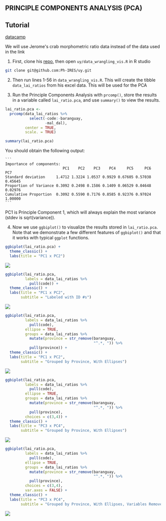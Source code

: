 ## PRINCIPLE COMPONENTS ANALYSIS (PCA)

## Tutorial

[datacamp](https://www.datacamp.com/tutorial/pca-analysis-r#!)

We will use Jerome's crab morphometric ratio data instead of the data used in the link

1. First, clone his [repo](https://github.com/Ph-IRES/uy), then open `uy/data_wrangling_vis.R` in R studio

```bash
git clone git@github.com:Ph-IRES/uy.git
```

2. Then run lines 1-56 in `data_wrangling_vis.R`.  This will create the tibble `data_lai_ratios` from his excel data.  This will be used for the PCA

3. Run the Principle Components Analysis with `prcomp()`, store the results in a variable called `lai_ratio.pca`, and use `summary()` to view the results.

```r
lai_ratio.pca <- 
  prcomp(data_lai_ratios %>%
           select(-code:-baranguay,
                  -mal_dal), 
         center = TRUE,
         scale. = TRUE)

summary(lai_ratio.pca)
```

You should obtain the following output:

	```
	Importance of components:
							  PC1    PC2    PC3    PC4     PC5     PC6     PC7
	Standard deviation     1.4712 1.3224 1.0537 0.9929 0.67605 0.57038 0.45645
	Proportion of Variance 0.3092 0.2498 0.1586 0.1409 0.06529 0.04648 0.02976
	Cumulative Proportion  0.3092 0.5590 0.7176 0.8585 0.92376 0.97024 1.00000
	```

PC1 is Principle Component 1, which will always explain the most variance (stdev is sqrt(variance)).

4. Now we use `ggbiplot()` to visualize the results stored in `lai_ratio.pca`.  Note that we demonstrate a few different features of `ggbiplot()` and that it works with typical `ggplot` functions.

```r
ggbiplot(lai_ratio.pca) +
  theme_classic() +
  labs(title = "PC1 x PC2")
```

![](Rplot01.png)

```r
ggbiplot(lai_ratio.pca,
         labels = data_lai_ratios %>%
           pull(code)) +
  theme_classic() +
  labs(title = "PC1 x PC2",
       subtitle = "Labeled with ID #s")
```

![](Rplot02.png)

```r
ggbiplot(lai_ratio.pca,
         labels = data_lai_ratios %>%
           pull(code),
         ellipse = TRUE,
         groups = data_lai_ratios %>%
           mutate(province = str_remove(baranguay,
                                        "^.*, ")) %>%
           pull(province)) +
  theme_classic() +
  labs(title = "PC1 x PC2",
       subtitle = "Grouped by Province, With Ellipses")
```

![](Rplot03.png)

```r
ggbiplot(lai_ratio.pca,
         labels = data_lai_ratios %>%
           pull(code),
         ellipse = TRUE,
         groups = data_lai_ratios %>%
           mutate(province = str_remove(baranguay,
                                        "^.*, ")) %>%
           pull(province),
         choices = c(3,4)) +
  theme_classic() +
  labs(title = "PC3 x PC4",
       subtitle = "Grouped by Province, With Ellipses")
```

![](Rplot04.png)

```r
ggbiplot(lai_ratio.pca,
         labels = data_lai_ratios %>%
           pull(code),
         ellipse = TRUE,
         groups = data_lai_ratios %>%
           mutate(province = str_remove(baranguay,
                                        "^.*, ")) %>%
           pull(province),
         choices = c(3,4),
         var.axes = FALSE) +
  theme_classic() +
  labs(title = "PC3 x PC4",
       subtitle = "Grouped by Province, With Ellipses, Variables Removed")
```

![](Rplot05.png)

